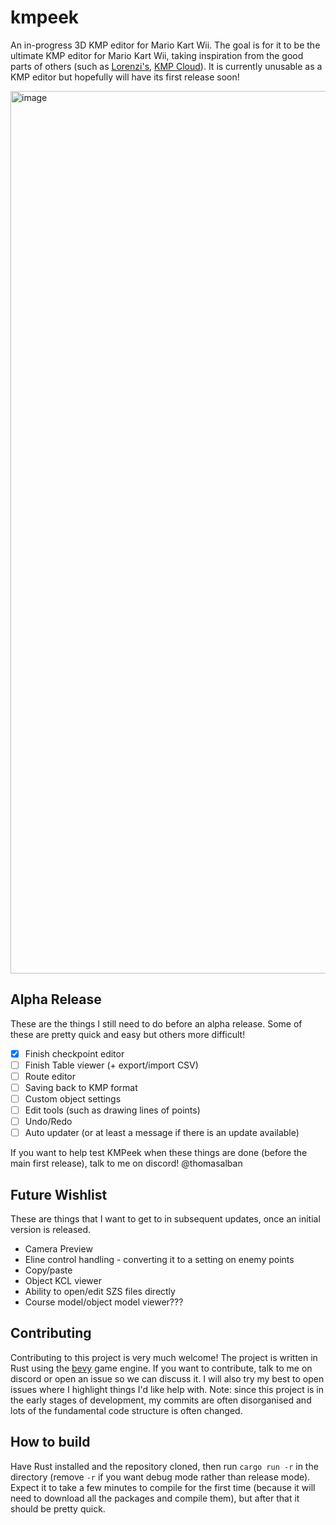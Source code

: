 # kmpeek

An in-progress 3D KMP editor for Mario Kart Wii. The goal is for it to be the ultimate KMP editor for Mario Kart Wii, taking inspiration from the good parts of others (such as [Lorenzi's](https://github.com/hlorenzi/kmp-editor), [KMP Cloud](https://wiki.tockdom.com/wiki/KMP_Cloud)). It is currently unusable as a KMP editor but hopefully will have its first release soon!

<img width="1412" alt="image" src="https://github.com/ThomasAlban/kmpeek/assets/98399119/ee13fe41-3acb-4912-82eb-7e187417220b">

## Alpha Release

These are the things I still need to do before an alpha release. Some of these are pretty quick and easy but others more difficult!

- [x] Finish checkpoint editor
- [ ] Finish Table viewer (+ export/import CSV)
- [ ] Route editor
- [ ] Saving back to KMP format
- [ ] Custom object settings
- [ ] Edit tools (such as drawing lines of points)
- [ ] Undo/Redo
- [ ] Auto updater (or at least a message if there is an update available)

If you want to help test KMPeek when these things are done (before the main first release), talk to me on discord! @thomasalban

## Future Wishlist

These are things that I want to get to in subsequent updates, once an initial version is released.

- Camera Preview
- Eline control handling - converting it to a setting on enemy points
- Copy/paste
- Object KCL viewer
- Ability to open/edit SZS files directly
- Course model/object model viewer???

## Contributing

Contributing to this project is very much welcome! The project is written in Rust using the [bevy](https://github.com/bevyengine/bevy) game engine. If you want to contribute, talk to me on discord or open an issue so we can discuss it. I will also try my best to open issues where I highlight things I'd like help with. Note: since this project is in the early stages of development, my commits are often disorganised and lots of the fundamental code structure is often changed.

## How to build

Have Rust installed and the repository cloned, then run `cargo run -r` in the directory (remove `-r` if you want debug mode rather than release mode).  
Expect it to take a few minutes to compile for the first time (because it will need to download all the packages and compile them), but after that it should be pretty quick.
